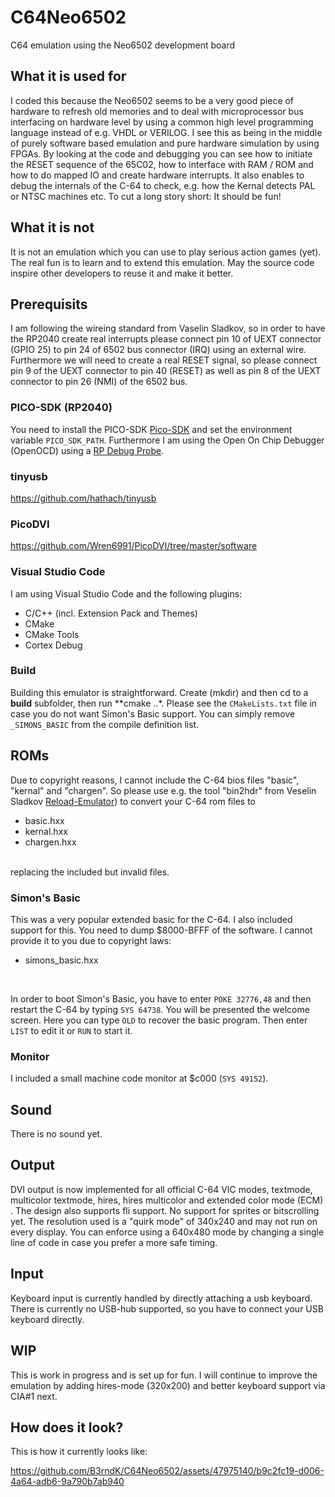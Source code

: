 # C64Neo6502
C64 emulation using the Neo6502 development board 

## What it is used for
I coded this because the Neo6502 seems to be a very good piece of hardware to refresh old memories and to deal with microprocessor bus interfacing on hardware level by using a common high level programming language instead of e.g. VHDL or VERILOG. I see this as being in the middle of purely software based emulation and pure hardware simulation by using FPGAs. By looking at the code and debugging you can see how to initiate the RESET sequence of the 65C02, how to interface with RAM / ROM and how to do mapped IO and create hardware interrupts. It also enables to debug the internals of the C-64 to check, e.g. how the Kernal detects PAL or NTSC machines etc. To cut a long story short: It should be fun!

## What it is not
It is not an emulation which you can use to play serious action games (yet). The real fun is to learn and to extend this emulation. May the source code inspire other developers to reuse it and make it better.

## Prerequisits
I am following the wireing standard from Vaselin Sladkov, so in order to have the RP2040 create real interrupts please connect pin 10 of UEXT connector (GPIO 25) to pin 24 of 6502 bus connector (IRQ) using an external wire. Furthermore we will need to create a real RESET signal, so please connect pin 9 of the UEXT connector to pin 40 (RESET) as well as pin 8 of the UEXT connector to pin 26 (NMI) of the 6502 bus.

### PICO-SDK (RP2040)
You need to install the PICO-SDK [Pico-SDK](https://github.com/raspberrypi/pico-sdk) and set the environment variable `PICO_SDK_PATH`. Furthermore I am using the Open On Chip Debugger (OpenOCD) using a [RP Debug Probe](https://www.raspberrypi.com/products/debug-probe/).

### tinyusb
https://github.com/hathach/tinyusb

### PicoDVI
https://github.com/Wren6991/PicoDVI/tree/master/software

### Visual Studio Code
I am using Visual Studio Code and the following plugins:

<ul>
<li>C/C++ (incl. Extension Pack and Themes)</li>
<li>CMake</li>
<li>CMake Tools</li>
<li>Cortex Debug</li>
</ul>

### Build
Building this emulator is straightforward. Create (mkdir) and then cd to a **build** subfolder, then run **cmake ..*.
Please see the `CMakeLists.txt` file in case you do not want Simon's Basic support. You can simply remove `_SIMONS_BASIC` from the compile definition list.  

## ROMs
Due to copyright reasons, I cannot include the C-64 bios files "basic", "kernal" and "chargen". So please use e.g. the tool "bin2hdr" from Veselin Sladkov [Reload-Emulator](https://github.com/vsladkov/reload-emulator)) to convert your C-64 rom files to 

<ul>
  <li>basic.hxx</li>
  <li>kernal.hxx</li>
  <li>chargen.hxx</li>
</ul><br>
replacing the included but invalid files.

### Simon's Basic
This was a very popular extended basic for the C-64. I also included support for this. You need to dump $8000-BFFF of the software. I cannot provide it to you due to copyright laws:
<ul>
  <li>simons_basic.hxx</li>
</ul><br>

In order to boot Simon's Basic, you have to enter `POKE 32776,48` and then restart the C-64 by typing `SYS 64738`. You will be presented the welcome screen. Here you can type `OLD` to recover the basic program. Then enter `LIST` to edit it or `RUN` to start it.



### Monitor
I included a small machine code monitor at $c000 (`SYS 49152`).

## Sound
There is no sound yet.

## Output
DVI output is now implemented for all official C-64 VIC modes, textmode, multicolor textmode, hires, hires multicolor and extended color mode (ECM) . The design also supports fli support. No support for sprites or bitscrolling yet. The resolution used is a "quirk mode" of 340x240 and may not run on every display. You can enforce using a 640x480 mode by changing a single line of code in case you prefer a more safe timing.

## Input
Keyboard input is currently handled by directly attaching a usb keyboard. There is currently no USB-hub supported, so you have to connect your USB keyboard directly.

## WIP
This is work in progress and is set up for fun. I will continue to improve the emulation by adding hires-mode (320x200) and better keyboard support via CIA#1 next.

## How does it look?
This is how it currently looks like:


https://github.com/B3rndK/C64Neo6502/assets/47975140/b9c2fc19-d006-4a64-adb6-9a790b7ab940





